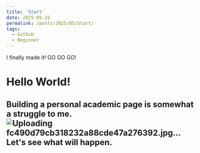 ```yaml
---
title: 'Start'
date: 2025-05-31
permalink: /posts/2025/05/Start/
tags:
  - Github
  - Beginner
---
```


I finally made it! GO GO GO!

# Hello World!
Building a personal academic page is somewhat a struggle to me. 
![Uploading fc490d79cb318232a88cde47a276392.jpg…]()
Let's see what will happen.
------
